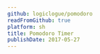 ```yaml
---
github: logiclogue/pomodoro
readFromGithub: true
platform: sh
title: Pomodoro Timer
publishDate: 2017-05-27
---
```

